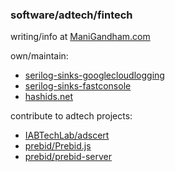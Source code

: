 
### software/adtech/fintech

writing/info at [ManiGandham.com](https://manigandham.com/)

own/maintain:

- [serilog-sinks-googlecloudlogging](https://github.com/manigandham/serilog-sinks-googlecloudlogging)
- [serilog-sinks-fastconsole](https://github.com/manigandham/serilog-sinks-fastconsole)
- [hashids.net](https://github.com/ullmark/hashids.net)

contribute to adtech projects:
- [IABTechLab/adscert](https://github.com/IABTechLab/adscert)
- [prebid/Prebid.js](https://github.com/prebid/Prebid.js)
- [prebid/prebid-server](https://github.com/prebid/prebid-server)

